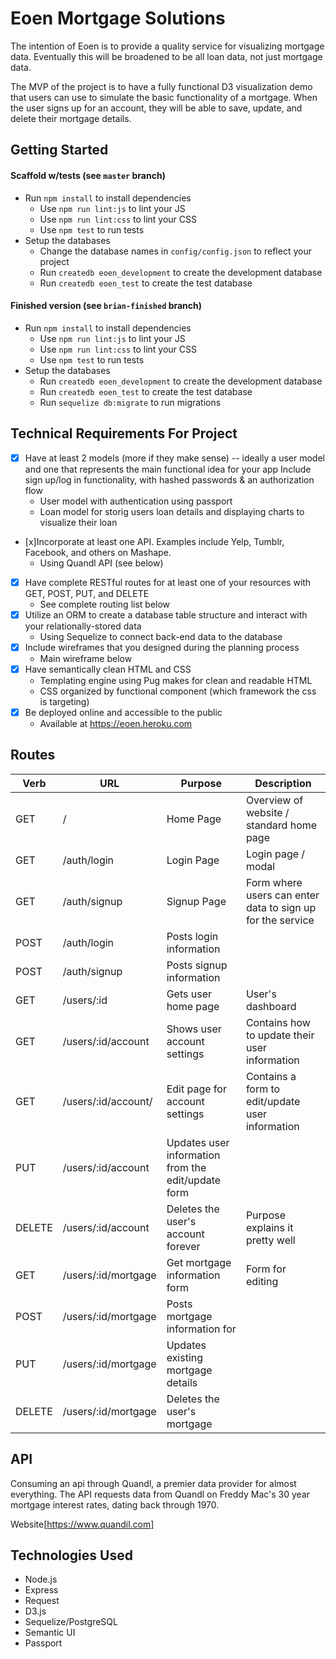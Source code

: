 # Eoen Mortgage Solutions

The intention of Eoen is to provide a quality service for visualizing mortgage data. Eventually this will be broadened to be all loan data, not just mortgage data.

The MVP of the project is to have a fully functional D3 visualization demo that users can use to simulate the basic functionality of a mortgage. When the user signs up for an account, they will be able to save, update, and delete their mortgage details.

## Getting Started

#### Scaffold w/tests (see `master` branch)

* Run `npm install` to install dependencies
  * Use `npm run lint:js` to lint your JS
  * Use `npm run lint:css` to lint your CSS
  * Use `npm test` to run tests
* Setup the databases
  * Change the database names in `config/config.json` to reflect your project
  * Run `createdb eoen_development` to create the development database
  * Run `createdb eoen_test` to create the test database

#### Finished version (see `brian-finished` branch)

* Run `npm install` to install dependencies
  * Use `npm run lint:js` to lint your JS
  * Use `npm run lint:css` to lint your CSS
  * Use `npm test` to run tests
* Setup the databases
  * Run `createdb eoen_development` to create the development database
  * Run `createdb eoen_test` to create the test database
  * Run `sequelize db:migrate` to run migrations

## Technical Requirements For Project

- [x] Have at least 2 models (more if they make sense) -- ideally a user model and one that represents the main functional idea for your app
Include sign up/log in functionality, with hashed passwords & an authorization flow
  - User model with authentication using passport
  - Loan model for storig users loan details and displaying charts to visualize their loan
- [x]Incorporate at least one API. Examples include Yelp, Tumblr, Facebook, and others on Mashape.
  - Using Quandl API (see below)
- [x] Have complete RESTful routes for at least one of your resources with GET, POST, PUT, and DELETE
  - See complete routing list below
- [x] Utilize an ORM to create a database table structure and interact with your relationally-stored data
  - Using Sequelize to connect back-end data to the database
- [x] Include wireframes that you designed during the planning process
  - Main wireframe below
- [x] Have semantically clean HTML and CSS
  - Templating engine using Pug makes for clean and readable HTML
  - CSS organized by functional component (which framework the css is targeting)
- [x] Be deployed online and accessible to the public
  - Available at https://eoen.heroku.com

## Routes

  | Verb | URL | Purpose | Description
  |---|---|---|---|
  | GET | / | Home Page | Overview of website / standard home page |
  | GET | /auth/login | Login Page | Login page / modal |
  | GET | /auth/signup | Signup Page | Form where users can enter data to sign up for the service |
  | POST | /auth/login | Posts login information | |
  | POST | /auth/signup | Posts signup information | |
  | GET | /users/:id | Gets user home page | User's dashboard |
  | GET | /users/:id/account | Shows user account settings | Contains how to update their user information |
  | GET | /users/:id/account/ | Edit page for account settings | Contains a form to edit/update user information |
  | PUT | /users/:id/account | Updates user information from the edit/update form | |
  | DELETE | /users/:id/account | Deletes the user's account forever | Purpose explains it pretty well |
  | GET | /users/:id/mortgage | Get mortgage information form | Form for editing |
  | POST | /users/:id/mortgage | Posts mortgage information for | |
  | PUT | /users/:id/mortgage | Updates existing mortgage details | |
  | DELETE | /users/:id/mortgage | Deletes the user's mortgage | |

## API

Consuming an api through Quandl, a premier data provider for almost everything. The API requests data from Quandl on Freddy Mac's 30 year mortgage interest rates, dating back through 1970.

Website[https://www.quandil.com]

## Technologies Used

- Node.js
- Express
- Request
- D3.js
- Sequelize/PostgreSQL
- Semantic UI
- Passport
